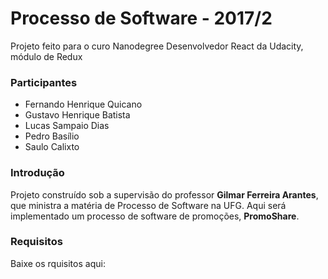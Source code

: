 # Processo de Software - 2017/2
Projeto feito para o curo Nanodegree Desenvolvedor React da Udacity, módulo de Redux

### Participantes
* Fernando Henrique Quicano
* Gustavo Henrique Batista
* Lucas Sampaio Dias
* Pedro Basílio
* Saulo Calixto

### Introdução
Projeto construído sob a supervisão do professor **Gilmar Ferreira Arantes**, que ministra a matéria de Processo de Software na UFG.
Aqui será implementado um processo de software de promoções, **PromoShare**.

### Requisitos
Baixe os rquisitos aqui:
